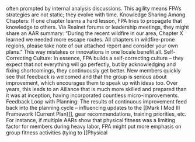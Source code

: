 often prompted by internal analysis discussions. This agility means FPA’s strategies are not static; they evolve with time. Knowledge Sharing Among Chapters: If one chapter learns a hard lesson, FPA tries to propagate that knowledge to others. Via Realnet forums or leadership meetings, they might share an AAR summary: “During the recent wildfire in our area, Chapter X learned we needed more escape routes. All chapters in wildfire-prone regions, please take note of our attached report and consider your own plans.” This way mistakes or innovations in one locale benefit all. Self-Correcting Culture: In essence, FPA builds a self-correcting culture – they expect that not everything will go perfectly, but by acknowledging and fixing shortcomings, they continuously get better. New members quickly see that feedback is welcomed and that the group is serious about improvement, which encourages them to speak up with ideas too. Over years, this leads to an Alliance that is much more skilled and prepared than it was at inception, having incorporated countless micro-improvements. Feedback Loop with Planning: The results of continuous improvement feed back into the planning cycle – influencing updates to the [[Mark I Mod III Framework (Current Plan)]], gear recommendations, training priorities, etc. For instance, if multiple AARs show that physical fitness was a limiting factor for members during heavy labor, FPA might put more emphasis on group fitness activities (tying to [[Physical